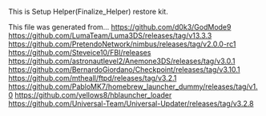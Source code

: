This is Setup Helper(Finalize_Helper) restore kit.

This file was generated from...
https://github.com/d0k3/GodMode9
https://github.com/LumaTeam/Luma3DS/releases/tag/v13.3.3
https://github.com/PretendoNetwork/nimbus/releases/tag/v2.0.0-rc1
https://github.com/Steveice10/FBI/releases
https://github.com/astronautlevel2/Anemone3DS/releases/tag/v3.0.1
https://github.com/BernardoGiordano/Checkpoint/releases/tag/v3.10.1
https://github.com/mtheall/ftpd/releases/tag/v3.2.1
https://github.com/PabloMK7/homebrew_launcher_dummy/releases/tag/v1.0
https://github.com/yellows8/hblauncher_loader
https://github.com/Universal-Team/Universal-Updater/releases/tag/v3.2.8

